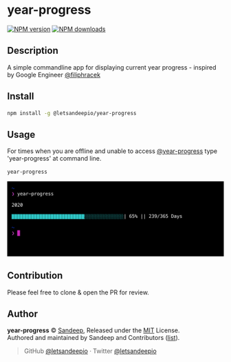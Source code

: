 # year-progress

[![NPM version](https://img.shields.io/npm/v/@letsandeepio/year-progress.svg?style=flat)](https://npmjs.com/package/@letsandeepio/year-progress)
[![NPM downloads](https://img.shields.io/npm/dm/@letsandeepio/year-progress.svg?style=flat)](https://npmjs.com/package/@letsandeepio/year-progress)

## Description

A simple commandline app for displaying current year progress - inspired by Google Engineer [@filiphracek](https://twitter.com/filiphracek)

## Install

```bash
npm install -g @letsandeepio/year-progress
```

## Usage

For times when you are offline and unable to access [@year-progress](https://twitter.com/year_progress) type 'year-progress' at command line.

```bash
year-progress
```

![screenshot](https://raw.githubusercontent.com/letsandeepio/year-progress/master/documentation/screeenshot.png)

## Contribution

Please feel free to clone & open the PR for review.

## Author

**year-progress** © [Sandeep](https://github.com/letsandeepio), Released under the [MIT](./LICENSE) License.<br>
Authored and maintained by Sandeep and Contributors ([list](https://github.com/letsandeepio/year-progress/contributors)).

> GitHub [@letsandeepio](https://github.com/letsandeepio) · Twitter [@letsandeepio](https://twitter.com/letsandeepio)
